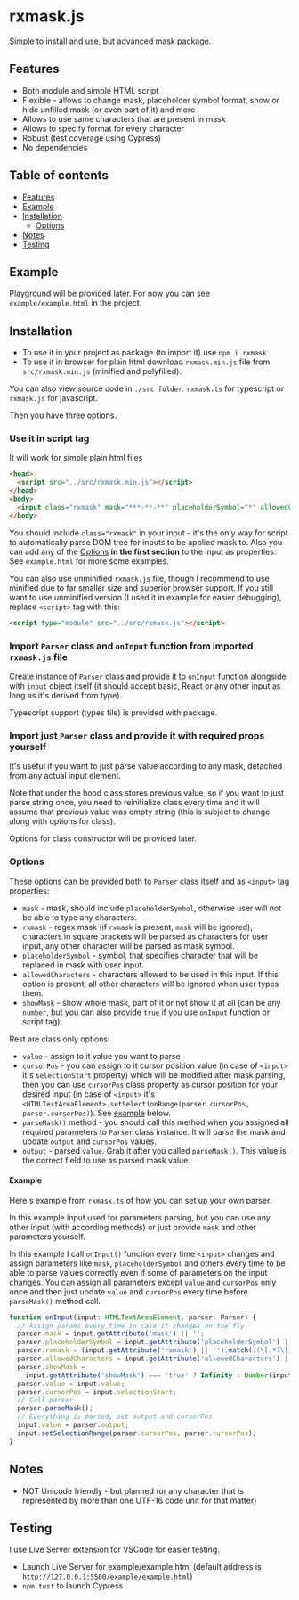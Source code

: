 # rxmask.js
Simple to install and use, but advanced mask package.

## <a name="Features"></a>Features
* Both module and simple HTML script
* Flexible - allows to change mask, placeholder symbol format, show or hide unfilled mask (or even part of it) and more
* Allows to use same characters that are present in mask
* Allows to specify format for every character
* Robust (test coverage using Cypress)
* No dependencies

## Table of contents
* [Features](#Features)
* [Example](#Example)
* [Installation](#Installation)
  * [Options](#Installation/Options)
* [Notes](#Notes)
* [Testing](#Testing)

## <a name="Example"></a>Example
Playground will be provided later. For now you can see `example/example.html` in the project.

## <a name="Installation"></a>Installation
* To use it in your project as package (to import it) use `npm i rxmask`
* To use it in browser for plain html download `rxmask.min.js` file from `src/rxmask.min.js` (minified and polyfilled).

You can also view source code in `./src folder`: `rxmask.ts` for typescript or `rxmask.js` for javascript.

Then you have three options.

### Use it in script tag
It will work for simple plain html files
```HTML
<head>
  <script src="../src/rxmask.min.js"></script>
</head>
<body>
  <input class="rxmask" mask="***-**-**" placeholderSymbol="*" allowedCharacters="[0-9]"/>
</body>
```
You should include `class="rxmask"` in your input - it's the only way for script to automatically parse DOM tree for inputs to be applied mask to. Also you can add any of the [Options](#Installation/Options) **in the first section** to the input as properties. See `example.html` for more some examples.

You can also use unminified `rxmask.js` file, though I recommend to use minified due to far smaller size and superior browser support. If you still want to use unminified version (I used it in example for easier debugging), replace `<script>` tag with this:
```HTML
<script type="module" src="../src/rxmask.js"></script>
```

### Import `Parser` class and `onInput` function from imported `rxmask.js` file
Create instance of `Parser` class and provide it to `onInput` function alongside with `input` object itself (it should accept basic, React or any other input as long as it's derived from <HTMLTextAreaElement> type).

Typescript support (types file) is provided with package.

### Import just `Parser` class and provide it with required props yourself
It's useful if you want to just parse value according to any mask, detached from any actual input element.

Note that under the hood class stores previous value, so if you want to just parse string once, you need to reinitialize class every time and it will assume that previous value was empty string (this is subject to change along with options for class).

Options for class constructor will be provided later.

### <a name="Installation/Options"></a>Options
These options can be provided both to `Parser` class itself and as `<input>` tag properties:
* `mask` - mask, should include `placeholderSymbol`, otherwise user will not be able to type any characters.
* `rxmask` - regex mask (if `rxmask` is present, `mask` will be ignored), characters in square brackets will be parsed as characters for user input, any other character will be parsed as mask symbol.
* `placeholderSymbol` - symbol, that specifies character that will be replaced in mask with user input.
* `allowedCharacters` - characters allowed to be used in this input. If this option is present, all other characters will be ignored when user types them.
* `showMask` - show whole mask, part of it or not show it at all (can be any `number`, but you can also provide `true` if you use `onInput` function or script tag).

Rest are class only options:
* `value` - assign to it value you want to parse
* `cursorPos` - you can assign to it cursor position value (in case of `<input>` it's `selectionStart` property) which will be modified after mask parsing, then you can use `cursorPos` class property as cursor position for your desired input (in case of `<input>` it's `<HTMLTextAreaElement>.setSelectionRange(parser.cursorPos, parser.cursorPos)`). See [example](#Installation/Options/Example) below.
* `parseMask()` method - you should call this method when you assigned all required parameters to `Parser` class instance. It will parse the mask and update `output` and `cursorPos` values.
* `output` - parsed `value`. Grab it after you called `parseMask()`. This value is the correct field to use as parsed mask value.
#### <a name="Installation/Options/Example"></a>Example
Here's example from `rxmask.ts` of how you can set up your own parser.

In this example <HTMLTextAreaElement> input used for parameters parsing, but you can use any other input (with according methods) or just provide `mask` and other parameters yourself.

In this example I call `onInput()` function every time `<input>` changes and assign parameters like `mask`, `placeholderSymbol` and others every time to be able to parse values correctly even if some of parameters on the input changes. You can assign all parameters except `value` and `cursorPos` only once and then just update `value` and `cursorPos` every time before `parseMask()` method call.

```javascript
function onInput(input: HTMLTextAreaElement, parser: Parser) {
  // Assign params every time in case it changes on the fly
  parser.mask = input.getAttribute('mask') || '';
  parser.placeholderSymbol = input.getAttribute('placeholderSymbol') || '*';
  parser.rxmask = (input.getAttribute('rxmask') || '').match(/(\[.*?\])|(.)/g) || [];
  parser.allowedCharacters = input.getAttribute('allowedCharacters') || '.';
  parser.showMask =
    input.getAttribute('showMask') === 'true' ? Infinity : Number(input.getAttribute('showMask'));
  parser.value = input.value;
  parser.cursorPos = input.selectionStart;
  // Call parser
  parser.parseMask();
  // Everything is parsed, set output and cursorPos
  input.value = parser.output;
  input.setSelectionRange(parser.cursorPos, parser.cursorPos);
}
```

## <a name="Notes"></a>Notes
* NOT Unicode friendly - but planned (or any character that is represented by more than one UTF-16 code unit for that matter)

## <a name="Testing"></a>Testing
I use Live Server extension for VSCode for easier testing.
* Launch Live Server for example/example.html (default address is `http://127.0.0.1:5500/example/example.html`)
* `npm test` to launch Cypress
